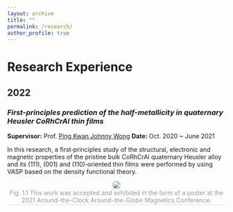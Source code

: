 ```yaml
---
layout: archive
title: ""
permalink: /research/
author_profile: true
---
```


# Research Experience

## 2022
### *First-principles prediction of the half-metallicity in quaternary Heusler CoRhCrAl thin films*
**Supervisor:** Prof. [Ping Kwan Johnny Wong](https://teacher.nwpu.edu.cn/pkjwong)
**Date:** Oct. 2020 ~ June 2021

In this research, a first‑principles study of the structural, electronic and magnetic properties of the pristine bulk CoRhCrAl quaternary Heusler alloy and its (111),
(001) and (110)‑oriented thin films were performed by using VASP based on the density functional theory. 

<center>
    <img style = "
        border-radius: 0.3125em;
        box-shadow: 0 2px 4px 0 rgba(34,36,38,.12),0 2px 10px 0 rgba(34,36,38,.08);" 
        src = "../images/research/2022/poster.jpg" >
    <br>
    <div style = "
        color: orange;
        border-bottom: 1px solid #d9d9d9;
        display: inline-block;
        color: #999;
        padding: 2px;">
        Fig. 1.1 This work was accepted and exhibited in the form of a poster at the 2021 Around-the-Clock Around-the-Globe Magnetics Conference.
    </div>
    <p> </p>
</center>

